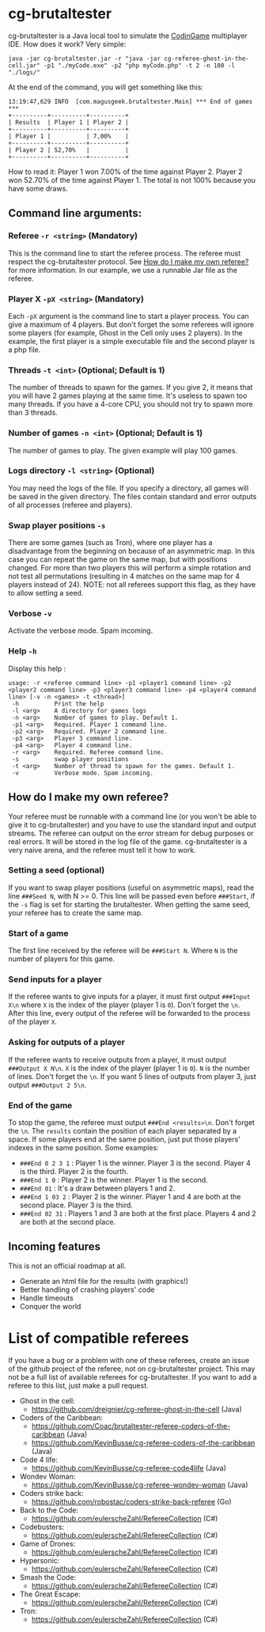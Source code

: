 # cg-brutaltester

cg-brutaltester is a Java local tool to simulate the [CodinGame](https://www.codingame.com/) multiplayer IDE. How does it work? Very simple:

    java -jar cg-brutaltester.jar -r "java -jar cg-referee-ghost-in-the-cell.jar" -p1 "./myCode.exe" -p2 "php myCode.php" -t 2 -n 100 -l "./logs/"

At the end of the command, you will get something like this:

    13:19:47,629 INFO  [com.magusgeek.brutaltester.Main] *** End of games ***
    +----------+----------+----------+
    | Results  | Player 1 | Player 2 |
    +----------+----------+----------+
    | Player 1 |          | 7,00%    |
    +----------+----------+----------+
    | Player 2 | 52,70%   |          |
    +----------+----------+----------+

How to read it: Player 1 won 7.00% of the time against Player 2. Player 2 won 52.70% of the time against Player 1. The total is not 100% because you have some draws.

## Command line arguments:

### Referee `-r <string>` (Mandatory)

This is the command line to start the referee process. The referee must respect the cg-brutaltester protocol. See [How do I make my own referee?](#how-do-I-make-my-own-referee) for more information.
In our example, we use a runnable Jar file as the referee.

### Player X `-pX <string>` (Mandatory)

Each `-pX` argument is the command line to start a player process. You can give a maximum of 4 players. But don't forget the some referees will ignore some players (for example, Ghost in the Cell only uses 2 players).
In the example, the first player is a simple executable file and the second player is a php file.

### Threads `-t <int>` (Optional; Default is 1)

The number of threads to spawn for the games. If you give 2, it means that you will have 2 games playing at the same time. It's useless to spawn too many threads. If you have a 4-core CPU, you should not try to spawn more than 3 threads.

### Number of games `-n <int>` (Optional; Default is 1)

The number of games to play. The given example will play 100 games.

### Logs directory `-l <string>` (Optional)

You may need the logs of the file. If you specify a directory, all games will be saved in the given directory. The files contain standard and error outputs of all processes (referee and players).

### Swap player positions `-s`

There are some games (such as Tron), where one player has a disadvantage from the beginning on because of an asymmetric map. In this case you can repeat the game on the same map, but with positions changed. For more than two players this will perform a simple rotation and not test all permutations (resulting in 4 matches on the same map for 4 players instead of 24).
NOTE: not all referees support this flag, as they have to allow setting a seed.

### Verbose `-v`

Activate the verbose mode. Spam incoming.

### Help `-h`

Display this help :

    usage: -r <referee command line> -p1 <player1 command line> -p2 <player2 command line> -p3 <player3 command line> -p4 <player4 command line> [-v -n <games> -t <thread>]
     -h          Print the help
     -l <arg>    A directory for games logs
     -n <arg>    Number of games to play. Default 1.
     -p1 <arg>   Required. Player 1 command line.
     -p2 <arg>   Required. Player 2 command line.
     -p3 <arg>   Player 3 command line.
     -p4 <arg>   Player 4 command line.
     -r <arg>    Required. Referee command line.
     -s          swap player positions
     -t <arg>    Number of thread to spawn for the games. Default 1.
     -v          Verbose mode. Spam incoming.

## How do I make my own referee?

Your referee must be runnable with a command line (or you won't be able to give it to cg-brutaltester) and you have to use the standard input and output streams. The referee can output on the error stream for debug purposes or real errors. It will be stored in the log file of the game. cg-brutaltester is a very naive arena, and the referee must tell it how to work.

### Setting a seed (optional)

If you want to swap player positions (useful on asymmetric maps), read the line `###Seed N`, with N >= 0. This line will be passed even before `###Start`, if the `-s` flag is set for starting the brutaltester.
When getting the same seed, your referee has to create the same map.

### Start of a game

The first line received by the referee will be `###Start N`. Where `N` is the number of players for this game.

### Send inputs for a player

If the referee wants to give inputs for a player, it must first output `###Input X\n` where `X` is the index of the player (player 1 is `0`). Don't forget the `\n`. After this line, every output of the referee will be forwarded to the process of the player `X`.

### Asking for outputs of a player

If the referee wants to receive outputs from a player, it must output `###Output X N\n`. `X` is the index of the player (player 1 is `0`). `N` is the number of lines. Don't forget the `\n`. If you want 5 lines of outputs from player 3, just output `###Output 2 5\n`.

### End of the game

To stop the game, the referee must output `###End <results>\n`. Don't forget the `\n`. The `results` contain the position of each player separated by a space. If some players end at the same position, just put those players' indexes in the same position. Some examples:

 * `###End 0 2 3 1` : Player 1 is the winner. Player 3 is the second. Player 4 is the third. Player 2 is the fourth.
 * `###End 1 0` : Player 2 is the winner. Player 1 is the second.
 * `###End 01` : It's a draw between players 1 and 2.
 * `###End 1 03 2` : Player 2 is the winner. Player 1 and 4 are both at the second place. Player 3 is the third.
 * `###End 02 31` : Players 1 and 3 are both at the first place. Players 4 and 2 are both at the second place.

## Incoming features

This is not an official roadmap at all.

 * Generate an html file for the results (with graphics!)
 * Better handling of crashing players' code
 * Handle timeouts
 * Conquer the world

# List of compatible referees

If you have a bug or a problem with one of these referees, create an issue of the github project of the referee, not on cg-brutaltester project. This may not be a full list of available referees for cg-brutaltester. If you want to add a referee to this list, just make a pull request.

 * Ghost in the cell:
   * https://github.com/dreignier/cg-referee-ghost-in-the-cell (Java)
 * Coders of the Caribbean:
   * https://github.com/Coac/brutaltester-referee-coders-of-the-caribbean (Java)
   * https://github.com/KevinBusse/cg-referee-coders-of-the-caribbean (Java)
 * Code 4 life:
   * https://github.com/KevinBusse/cg-referee-code4life (Java)
 * Wondev Woman:
   * https://github.com/KevinBusse/cg-referee-wondev-woman (Java)
 * Coders strike back:
   * https://github.com/robostac/coders-strike-back-referee (Go)
 * Back to the Code:
   * https://github.com/eulerscheZahl/RefereeCollection (C#)
 * Codebusters:
   * https://github.com/eulerscheZahl/RefereeCollection (C#)
 * Game of Drones:
   * https://github.com/eulerscheZahl/RefereeCollection (C#)
 * Hypersonic:
   * https://github.com/eulerscheZahl/RefereeCollection (C#)
 * Smash the Code:
   * https://github.com/eulerscheZahl/RefereeCollection (C#)
 * The Great Escape:
   * https://github.com/eulerscheZahl/RefereeCollection (C#)
 * Tron:
   * https://github.com/eulerscheZahl/RefereeCollection (C#)
